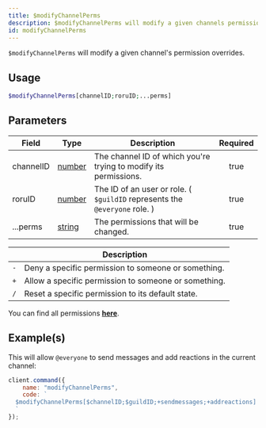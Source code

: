 ```yaml
---
title: $modifyChannelPerms
description: $modifyChannelPerms will modify a given channels permission overrides.
id: modifyChannelPerms
---
```


`$modifyChannelPerms` will modify a given channel's permission overrides.

## Usage

```php
$modifyChannelPerms[channelID;roruID;...perms]
```

## Parameters

| Field     | Type                                                                                              | Description                                                                | Required |
| --------- | ------------------------------------------------------------------------------------------------- | -------------------------------------------------------------------------- | :------: |
| channelID | [number](https://developer.mozilla.org/en-US/docs/Web/JavaScript/Reference/Global_Objects/Number) | The channel ID of which you're trying to modify its permissions.           |   true   |
| roruID    | [number](https://developer.mozilla.org/en-US/docs/Web/JavaScript/Reference/Global_Objects/Number) | The ID of an user or role. ( `$guildID` represents the `@everyone` role. ) |   true   |
| ...perms  | [string](https://developer.mozilla.org/en-US/docs/Web/JavaScript/Reference/Global_Objects/String) | The permissions that will be changed.                                      |   true   |

|     | Description                                          |
| --- | ---------------------------------------------------- |
| `-` | Deny a specific permission to someone or something.  |
| `+` | Allow a specific permission to someone or something. |
| `/` | Reset a specific permission to its default state.    |

You can find all permissions **[here](/guides/client/permissions/)**.

## Example(s)

This will allow `@everyone` to send messages and add reactions in the current channel:

```javascript
client.command({
    name: "modifyChannelPerms",
    code: `
  $modifyChannelPerms[$channelID;$guildID;+sendmessages;+addreactions]
  `
});
```
